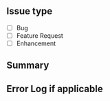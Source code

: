 ## Issue type 
* [ ] Bug 
* [ ] Feature Request 
* [ ] Enhancement

## Summary 
<!-- Give the summary of the problem you faced -->

## Error Log if applicable 
<!-- Paste the error logs here -->

<!-- Please make sure you have added relevent labels while opening the issues -->

